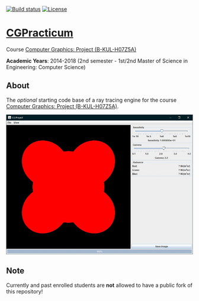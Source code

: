 [![Build status][s1]][tr] [![License][s2]][li]

[s1]: https://travis-ci.org/ComputerGraphicsResearchGroup/CGPracticum.svg?branch=master
[s2]: https://img.shields.io/badge/license-CGRG%201.0-blue.svg

[tr]: https://travis-ci.org/ComputerGraphicsResearchGroup/CGPracticum
[li]: https://raw.githubusercontent.com/ComputerGraphicsResearchGroup/CGPracticum/master/LICENSE.md

# [CGPracticum](http://graphics.cs.kuleuven.be/courses/H07Z5a/opgave.html)

Course [Computer Graphics: Project (B-KUL-H07Z5A)](https://onderwijsaanbod.kuleuven.be/syllabi/n/H07Z5AN.htm#activetab=doelstellingen_idp1405792)

**Academic Years**: 2014-2018 (2nd semester - 1st/2nd Master of Science in Engineering: Computer Science)

## About

The *optional* starting code base of a ray tracing engine for the course [Computer Graphics: Project (B-KUL-H07Z5A)](https://onderwijsaanbod.kuleuven.be/syllabi/n/H07Z5AN.htm#activetab=doelstellingen_idp1405792).

<p align="center"><img src="res/Example.jpg" width="700"></p>

## Note

Currently and past enrolled students are **not** allowed to have a public fork of this repository!
